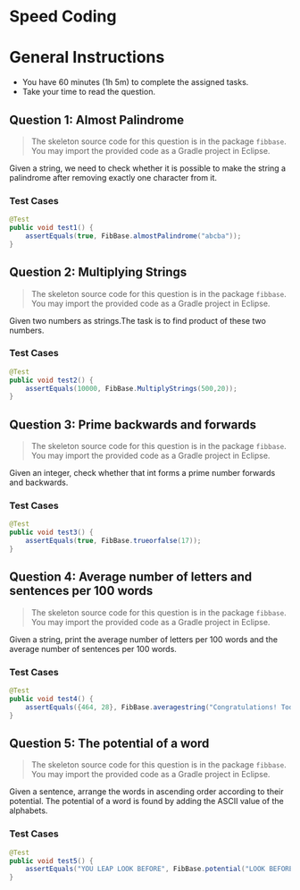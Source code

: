
Speed Coding
=========

# General Instructions

+ You have 60 minutes (1h 5m) to complete the assigned tasks.
+ Take your time to read the question.

## Question 1: Almost Palindrome

> The skeleton source code for this question is in the package `fibbase`. You may import the provided code as a Gradle project in Eclipse.

Given a string, we need to check whether it is possible to make the string a palindrome after removing exactly one character from it.

### Test Cases

```java
@Test
public void test1() {
	assertEquals(true, FibBase.almostPalindrome("abcba"));
}
```
## Question 2: Multiplying Strings

> The skeleton source code for this question is in the package `fibbase`. You may import the provided code as a Gradle project in Eclipse.

Given two numbers as strings.The task is to find product of these two numbers.

### Test Cases

```java
@Test
public void test2() {
	assertEquals(10000, FibBase.MultiplyStrings(500,20));
}
```
## Question 3: Prime backwards and forwards

> The skeleton source code for this question is in the package `fibbase`. You may import the provided code as a Gradle project in Eclipse.

Given an integer, check whether that int forms a prime number forwards and backwards.

### Test Cases

```java
@Test
public void test3() {
	assertEquals(true, FibBase.trueorfalse(17));
}
```
## Question 4: Average number of letters and sentences per 100 words

> The skeleton source code for this question is in the package `fibbase`. You may import the provided code as a Gradle project in Eclipse.

Given a string, print the average number of letters per 100 words and the average number of sentences per 100 words.

### Test Cases

```java
@Test
public void test4() {
	assertEquals({464, 28}, FibBase.averagestring("Congratulations! Today is your day. You're off to Great Places! You're off and away!"));
}
```
## Question 5: The potential of a word

> The skeleton source code for this question is in the package `fibbase`. You may import the provided code as a Gradle project in Eclipse.

Given a sentence, arrange the words in ascending order according to their potential. The potential of a word is found by adding the ASCII value of the alphabets.

### Test Cases

```java
@Test
public void test5() {
	assertEquals("YOU LEAP LOOK BEFORE", FibBase.potential("LOOK BEFORE YOU LEAP"));
}
```
